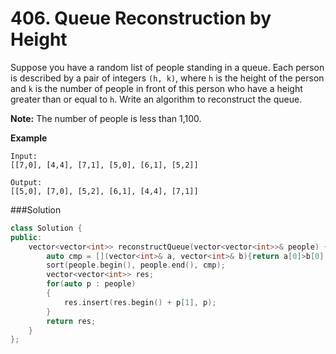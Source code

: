 # 406. Queue Reconstruction by Height

Suppose you have a random list of people standing in a queue. Each person is described by a pair of integers `(h, k)`, where `h` is the height of the person and `k` is the number of people in front of this person who have a height greater than or equal to `h`. Write an algorithm to reconstruct the queue.

**Note:**
The number of people is less than 1,100.

 

**Example**

```
Input:
[[7,0], [4,4], [7,1], [5,0], [6,1], [5,2]]

Output:
[[5,0], [7,0], [5,2], [6,1], [4,4], [7,1]]
```



###Solution

```c++
class Solution {
public:
    vector<vector<int>> reconstructQueue(vector<vector<int>>& people) {
        auto cmp = [](vector<int>& a, vector<int>& b){return a[0]>b[0] || (a[0] == b[0] && a[1] < b[1]);};
        sort(people.begin(), people.end(), cmp);
        vector<vector<int>> res;
        for(auto p : people)
        {
            res.insert(res.begin() + p[1], p);
        }
        return res;
    }
};
```



